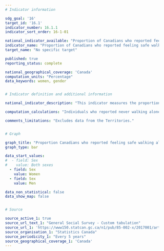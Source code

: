 ```yaml
---
# Indicator information

sdg_goal: '16'
target_id: '16.1'
indicator_number: 16.1.1
indicator_sort_order: 16-1-01

national_indicator_available: "Proportion of Canadians who reported feeling safe walking alone in their neighborhood after dark"
indicator_name: "Proportion of Canadians who reported feeling safe walking alone in their neighborhood after dark"
target_name: "No specific target"

published: true
reporting_status: complete

national_geographical_coverage: 'Canada'
computation_units: "Percentage"
data_keywords: women, gender


# Indicator definition and additional information

national_indicator_description: "This indicator measures the proportion of people in Canada who reported feeling safe walking alone in their neighborhood after dark."

computation_calculations: "Individuals who reported never walking alone after dark were excluded from the calculation of the proportions."

comments_limitations: "Excludes data from the Territories."


# Graph

graph_title: "Proportion Canadians who reported feeling safe walking alone in their neighborhood after dark"
graph_type: bar

data_start_values:
#  - field: Sex
#    value: Both sexes
  - field: Sex
    value: Women
  - field: Sex
    value: Men

data_non_statistical: false
data_show_map: false


# Source

source_active_1: true
source_url_text_1: "General Social Survey - Custom tabulation"
source_url_1: 'https://www150.statcan.gc.ca/n1/pub/85-002-x/2017001/article/54889/tbl/tbl02-eng.htm'
source_organisation_1: "Statistics Canada"
source_periodicity_1: "Every 5 years"
source_geographical_coverage_1: 'Canada'
---
```

